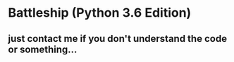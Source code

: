 # Battleship (Python 3.6 Edition)

## just contact me if you don't understand the code or something...